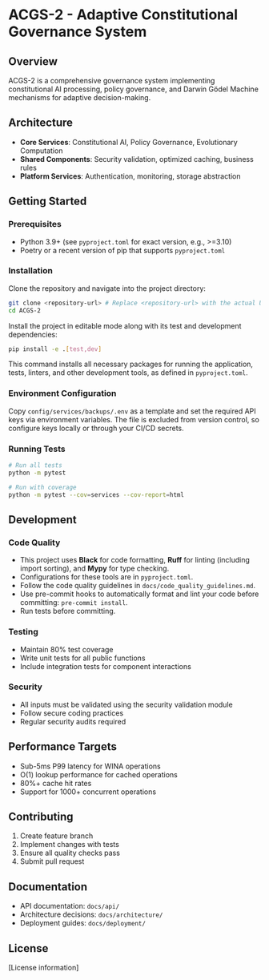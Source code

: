 # ACGS-2 - Adaptive Constitutional Governance System

## Overview
ACGS-2 is a comprehensive governance system implementing constitutional AI processing, policy governance, and Darwin Gödel Machine mechanisms for adaptive decision-making.

## Architecture
- **Core Services**: Constitutional AI, Policy Governance, Evolutionary Computation
- **Shared Components**: Security validation, optimized caching, business rules
- **Platform Services**: Authentication, monitoring, storage abstraction

## Getting Started

### Prerequisites
- Python 3.9+ (see `pyproject.toml` for exact version, e.g., >=3.10)
- Poetry or a recent version of pip that supports `pyproject.toml`

### Installation
Clone the repository and navigate into the project directory:
```bash
git clone <repository-url> # Replace <repository-url> with the actual URL
cd ACGS-2
```

Install the project in editable mode along with its test and development dependencies:
```bash
pip install -e .[test,dev]
```
This command installs all necessary packages for running the application, tests, linters, and other development tools, as defined in `pyproject.toml`.

### Environment Configuration
Copy `config/services/backups/.env` as a template and set the required API keys
via environment variables. The file is excluded from version control, so
configure keys locally or through your CI/CD secrets.

### Running Tests
```bash
# Run all tests
python -m pytest

# Run with coverage
python -m pytest --cov=services --cov-report=html
```

## Development

### Code Quality
- This project uses **Black** for code formatting, **Ruff** for linting (including import sorting), and **Mypy** for type checking.
- Configurations for these tools are in `pyproject.toml`.
- Follow the code quality guidelines in `docs/code_quality_guidelines.md`.
- Use pre-commit hooks to automatically format and lint your code before committing: `pre-commit install`.
- Run tests before committing.

### Testing
- Maintain 80% test coverage
- Write unit tests for all public functions
- Include integration tests for component interactions

### Security
- All inputs must be validated using the security validation module
- Follow secure coding practices
- Regular security audits required

## Performance Targets
- Sub-5ms P99 latency for WINA operations
- O(1) lookup performance for cached operations
- 80%+ cache hit rates
- Support for 1000+ concurrent operations

## Contributing
1. Create feature branch
2. Implement changes with tests
3. Ensure all quality checks pass
4. Submit pull request

## Documentation
- API documentation: `docs/api/`
- Architecture decisions: `docs/architecture/`
- Deployment guides: `docs/deployment/`

## License
[License information]
